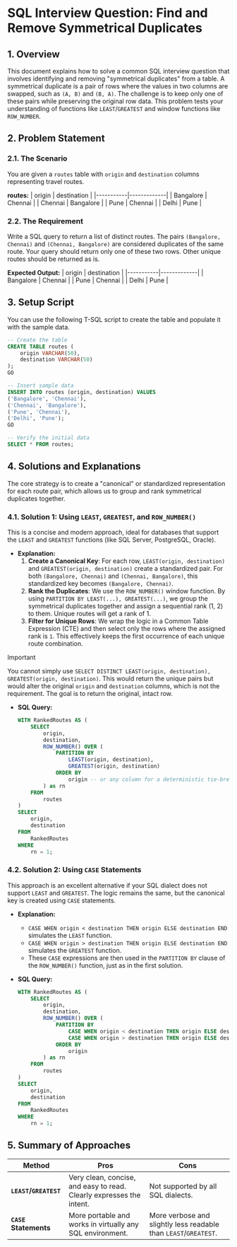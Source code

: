 # SQL Interview Question: Find and Remove Symmetrical Duplicates

## 1. Overview
This document explains how to solve a common SQL interview question that involves identifying and removing "symmetrical duplicates" from a table. A symmetrical duplicate is a pair of rows where the values in two columns are swapped, such as `(A, B)` and `(B, A)`. The challenge is to keep only one of these pairs while preserving the original row data. This problem tests your understanding of functions like `LEAST`/`GREATEST` and window functions like `ROW_NUMBER`.

## 2. Problem Statement

### 2.1. The Scenario
You are given a `routes` table with `origin` and `destination` columns representing travel routes.

**routes:**
| origin    | destination |
|-----------|-------------|
| Bangalore | Chennai     |
| Chennai   | Bangalore   |
| Pune      | Chennai     |
| Delhi     | Pune        |

### 2.2. The Requirement
Write a SQL query to return a list of distinct routes. The pairs `(Bangalore, Chennai)` and `(Chennai, Bangalore)` are considered duplicates of the same route. Your query should return only one of these two rows. Other unique routes should be returned as is.

**Expected Output:**
| origin    | destination |
|-----------|-------------|
| Bangalore | Chennai     |
| Pune      | Chennai     |
| Delhi     | Pune        |

## 3. Setup Script
You can use the following T-SQL script to create the table and populate it with the sample data.

```sql
-- Create the table
CREATE TABLE routes (
    origin VARCHAR(50),
    destination VARCHAR(50)
);
GO

-- Insert sample data
INSERT INTO routes (origin, destination) VALUES
('Bangalore', 'Chennai'),
('Chennai', 'Bangalore'),
('Pune', 'Chennai'),
('Delhi', 'Pune');
GO

-- Verify the initial data
SELECT * FROM routes;
```

## 4. Solutions and Explanations
The core strategy is to create a "canonical" or standardized representation for each route pair, which allows us to group and rank symmetrical duplicates together.

### 4.1. Solution 1: Using `LEAST`, `GREATEST`, and `ROW_NUMBER()`
This is a concise and modern approach, ideal for databases that support the `LEAST` and `GREATEST` functions (like SQL Server, PostgreSQL, Oracle).

-   **Explanation:**
    1.  **Create a Canonical Key**: For each row, `LEAST(origin, destination)` and `GREATEST(origin, destination)` create a standardized pair. For both `(Bangalore, Chennai)` and `(Chennai, Bangalore)`, this standardized key becomes `(Bangalore, Chennai)`.
    2.  **Rank the Duplicates**: We use the `ROW_NUMBER()` window function. By using `PARTITION BY LEAST(...), GREATEST(...)`, we group the symmetrical duplicates together and assign a sequential rank (1, 2) to them. Unique routes will get a rank of 1.
    3.  **Filter for Unique Rows**: We wrap the logic in a Common Table Expression (CTE) and then select only the rows where the assigned rank is `1`. This effectively keeps the first occurrence of each unique route combination.

> [!IMPORTANT]
> You cannot simply use `SELECT DISTINCT LEAST(origin, destination), GREATEST(origin, destination)`. This would return the unique pairs but would alter the original `origin` and `destination` columns, which is not the requirement. The goal is to return the original, intact row.

-   **SQL Query:**
    ```sql
    WITH RankedRoutes AS (
        SELECT
            origin,
            destination,
            ROW_NUMBER() OVER (
                PARTITION BY
                    LEAST(origin, destination),
                    GREATEST(origin, destination)
                ORDER BY
                    origin -- or any column for a deterministic tie-break
            ) as rn
        FROM
            routes
    )
    SELECT
        origin,
        destination
    FROM
        RankedRoutes
    WHERE
        rn = 1;
    ```

### 4.2. Solution 2: Using `CASE` Statements
This approach is an excellent alternative if your SQL dialect does not support `LEAST` and `GREATEST`. The logic remains the same, but the canonical key is created using `CASE` statements.

-   **Explanation:**
    -   `CASE WHEN origin < destination THEN origin ELSE destination END` simulates the `LEAST` function.
    -   `CASE WHEN origin > destination THEN origin ELSE destination END` simulates the `GREATEST` function.
    -   These `CASE` expressions are then used in the `PARTITION BY` clause of the `ROW_NUMBER()` function, just as in the first solution.

-   **SQL Query:**
    ```sql
    WITH RankedRoutes AS (
        SELECT
            origin,
            destination,
            ROW_NUMBER() OVER (
                PARTITION BY
                    CASE WHEN origin < destination THEN origin ELSE destination END,
                    CASE WHEN origin > destination THEN origin ELSE destination END
                ORDER BY
                    origin
            ) as rn
        FROM
            routes
    )
    SELECT
        origin,
        destination
    FROM
        RankedRoutes
    WHERE
        rn = 1;
    ```

## 5. Summary of Approaches

| Method                              | Pros                                                              | Cons                                                         |
|-------------------------------------|-------------------------------------------------------------------|--------------------------------------------------------------|
| **`LEAST`/`GREATEST`**              | Very clean, concise, and easy to read. Clearly expresses the intent. | Not supported by all SQL dialects.                           |
| **`CASE` Statements**               | More portable and works in virtually any SQL environment.         | More verbose and slightly less readable than `LEAST`/`GREATEST`. |
